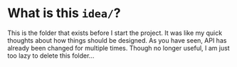 # What is this `idea/`?
This is the folder that exists before I start the project. It was like my quick thoughts about how things should be designed. As you have seen, API has already been changed for multiple times.
Though no longer useful, I am just too lazy to delete this folder...